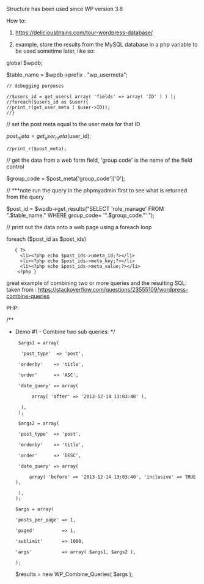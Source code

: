 Structure has been used since WP version 3.8  
 
 
How to:

   1. https://deliciousbrains.com/tour-wordpress-database/
   
   2. example, store the results from the MySQL database in a php variable to be used sometime later, like so: 
   
   global $wpdb;
   
   $table_name = $wpdb->prefix . "wp_usermeta";
   
    // debugging purposes

    //$users_id = get_users( array( 'fields' => array( 'ID' ) ) );   
    //foreach($users_id as $user){
    //print_r(get_user_meta ( $user->ID));
    //}
   
   // set the post meta equal to the user meta for that ID
 
   $post_meta = get_user_meta($user_id);
    
    //print_r($post_meta);
   
   // get the data from a web form field, 'group code' is the name of the field control
 
   $group_code = $post_meta['group_code']['0'];
   
   // ***note run the query in the phpmyadmin first to see what is returned from the query
   
   $post_id = $wpdb->get_results("SELECT 'role_manage' FROM ".$table_name." WHERE group_code= '".$group_code."' ");

   // print out the data onto a web page using a foreach loop
   
   foreach ($post_id as $post_ids)
   
       { ?>
         <li><?php echo $post_ids->umeta_id;?></li>
         <li><?php echo $post_ids->meta_key;?></li>
         <li><?php echo $post_ids->meta_value;?></li>  
        <?php }
  
   
  
   
 great example of combining two or more queries and the resulting SQL:
 taken from : https://stackoverflow.com/questions/23555109/wordpress-combine-queries
 
 PHP:
 
/**
 * Demo #1 - Combine two sub queries:
 */

        $args1 = array(
     
         'post_type'  => 'post',
        
        'orderby'    => 'title',
        
        'order'      => 'ASC',
        
        'date_query' => array(
        
             array( 'after' => '2013-12-14 13:03:40' ),
             
         ),
        );

        $args2 = array(
    
        'post_type'  => 'post',
        
        'orderby'    => 'title',
        
        'order'      => 'DESC',
        
        'date_query' => array(
        
            array( 'before' => '2013-12-14 13:03:40', 'inclusive' => TRUE ),   
            
        ),
       );

       $args = array( 
    
       'posts_per_page' => 1,
       
       'paged'          => 1,
       
       'sublimit'       => 1000,
       
       'args'           => array( $args1, $args2 ),
       
       );

    $results = new WP_Combine_Queries( $args );
 
   
   
   
   

